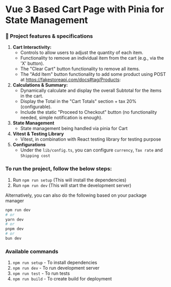 # Vue 3 Based Cart Page with Pinia for State Management

### 📝 Project features & specifications

1. **Cart Interactivity:**
    - Controls to allow users to adjust the quantity of each item.
    - Functionality to remove an individual item from the cart (e.g., via the 'X' button).
    - The "Clear Cart" button functionality to remove all items.
    - The "Add Item" button functionality to add some product using POST at https://fakestoreapi.com/docs#tag/Products:
2. **Calculations & Summary:**
    - Dynamically calculate and display the overall Subtotal for the items in the cart.
    - Display the Total in the "Cart Totals" section + tax 20% (configurable).
    - Include the static "Proceed to Checkout" button (no functionality needed, simple notification is enough).
3. **State Management**
    - State management being handled via pinia for Cart
4. **Vitest & Testing Library**    
    - Vitest, in combination with React testing library for testing purpose
5. **Configurations**
    - Under the `lib/config.ts`, you can configure `currency`, `Tax rate` and `Shipping cost`


### To run the project, follow the below steps:

1. Run `npm run setup` (This will install the dependencies)
2. Run `npm run dev`   (This will start the development server)

Alternatively, you can also do the following based on your package manager

```bash
npm run dev
# or
yarn dev
# or
pnpm dev
# or
bun dev
```

### Available commands

1. `npm run setup`  - To install dependencies
2. `npm run dev`    - To run development server
3. `npm run test`   - To run tests
4. `npm run build`  - To create build for deployment
